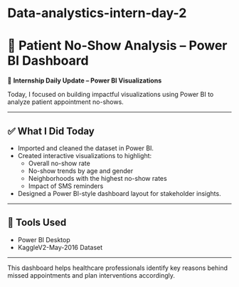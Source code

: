 # Data-analystics-intern-day-2
# 🏥 Patient No-Show Analysis – Power BI Dashboard

📌 **Internship Daily Update – Power BI Visualizations**

Today, I focused on building impactful visualizations using Power BI to analyze patient appointment no-shows.

---

## ✅ What I Did Today

- Imported and cleaned the dataset in Power BI.
- Created interactive visualizations to highlight:
  - Overall no-show rate
  - No-show trends by age and gender
  - Neighborhoods with the highest no-show rates
  - Impact of SMS reminders
- Designed a Power BI-style dashboard layout for stakeholder insights.

---

## 🎯 Tools Used

- Power BI Desktop  
- KaggleV2-May-2016 Dataset

---

This dashboard helps healthcare professionals identify key reasons behind missed appointments and plan interventions accordingly.

